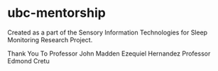 # ubc-mentorship
Created as a part of the Sensory Information Technologies for Sleep Monitoring Research Project.

Thank You To Professor John Madden
             Ezequiel Hernandez
             Professor Edmond Cretu
